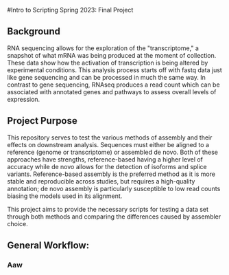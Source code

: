 #Intro to Scripting Spring 2023: Final Project

## Background

RNA sequencing allows for the exploration of the "transcriptome," a snapshot of what mRNA was being produced at the moment of collection. These data show how the activation of transcription is being altered by experimental conditions. This analysis process starts off with fastq data just like gene sequencing and can be processed in much the same way. In contrast to gene sequencing, RNAseq produces a read count which can be associated with annotated genes and pathways to assess overall levels of expression.

## Project Purpose

This repository serves to test the various methods of assembly and their effects on downstream analysis. Sequences must either be aligned to a reference (genome or transcriptome) or assembled de novo. Both of these approaches have strengths, reference-based having a higher level of accuracy while de novo allows for the detection of isoforms and splice variants. Reference-based assembly is the preferred method as it is more stable and reproducible across studies, but requires a high-quality annotation; de novo assembly is particularly susceptible to low read counts biasing the models used in its alignment.


This project aims to provide the necessary scripts for testing a data set through both methods and comparing the differences caused by assembler choice.

## General Workflow:

### Aaw
